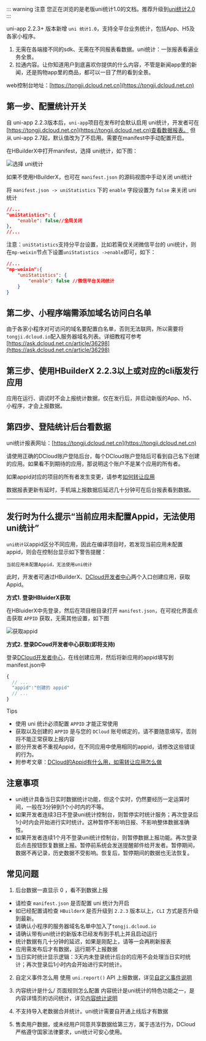 ::: warning 注意 
 您正在浏览的是老版uni统计1.0的文档。推荐升级到[uni统计2.0](uni-stat-v2.html)
:::

uni-app 2.2.3+ 版本新增 `uni 统计1.0`，支持全平台业务统计，包括App、H5及各家小程序。

1. 无需在各端接不同的sdk、无需在不同报表看数据。uni统计：一张报表看遍业务全景。
2. 拉通内容。让你知道用户到底喜欢你提供的什么内容，不管是新闻app里的新闻，还是购物app里的商品，都可以一目了然的看到全景。

web控制台地址：[https://tongji.dcloud.net.cn](https://tongji.dcloud.net.cn)

## 第一步、配置统计开关

自 uni-app 2.2.3版本后，`uni-app`项目在发布时会默认启用 uni统计，开发者可在[https://tongji.dcloud.net.cn](https://tongji.dcloud.net.cn)查看数据报表。
但从 uni-app 2.7起，默认值改为了不启用。需要在manifest中手动配置开启。

在HBuilderX中打开manifest，选择 uni统计，如下图：

![选择 uni统计](https://img-cdn-tc.dcloud.net.cn/uploads/article/20200428/761d2dca6ce34febfc4d43c09c6fd85f.jpg)

如果不使用HBuilderX，也可在 `manifest.json` 的源码视图中手动关闭 uni统计

将 `manifest.json -> uniStatistics`  下的 `enable` 字段设置为 `false` 来关闭 uni 统计

```json
//...
"uniStatistics": {
	"enable": false//全局关闭
},
//...
```

注意：`uniStatistics`支持分平台设置，比如若需仅关闭微信平台的 uni统计，则在`mp-weixin`节点下设置`uniStatistics ->enable`即可，如下：

```json
//...
"mp-weixin":{
    "uniStatistics": {
        "enable": false //微信平台关闭统计
    }
}
```

## 第二步、小程序端需添加域名访问白名单
由于各家小程序对可访问的域名要配置白名单，否则无法联网，所以需要将`tongji.dcloud.io`配入服务器域名列表。详细教程可参考[https://ask.dcloud.net.cn/article/36298](https://ask.dcloud.net.cn/article/36298)

## 第三步、使用HBuilderX 2.2.3以上或对应的cli版发行应用

应用在运行、调试时不会上报统计数据，仅在发行后，并启动新版的App、h5、小程序，才会上报数据。

## 第四步、登陆统计后台看数据
uni统计报表网址：[https://tongji.dcloud.net.cn](https://tongji.dcloud.net.cn)

请使用正确的DCloud账户登陆后台，每个DCloud账户登陆后可看到自己名下创建的应用。如果看不到期待的应用，那说明这个账户不是某个应用的所有者。

如果appid对应的项目的所有者发生变更，请参考[如何转让应用](http://ask.dcloud.net.cn/article/12861)

数据报表更新有延时，手机端上报数据后延迟几十分钟可在后台报表看到数据。

--------------------

## 发行时为什么提示“当前应用未配置Appid，无法使用uni统计”

`uni统计`以appid区分不同应用，因此在编译项目时，若发现当前应用未配置appid，则会在控制台显示如下警告提醒：

```
当前应用未配置Appid，无法使用uni统计
```

此时，开发者可通过HBuilderX、[DCloud开发者中心](https://dev.dcloud.net.cn)两个入口创建应用，获取Appid。

**方式1. 登录HBluiderX获取**

在HBluiderX中先登录，然后在项目根目录打开 `manifest.json`，在可视化界面点击获取 `APPID` 获取，无需其他设置，如下图

![获取appid](https://web-assets.dcloud.net.cn/unidoc/zh/appid.png)

**方式2. 登录DCoud开发者中心获取(即将支持)**

登录[DCloud开发者中心](https://dev.dcloud.net.cn)，在线创建应用，然后将新应用的appid填写到manifest.json中

```javascript
{
  // ...
  "appid":"创建的 appid"
  // ...
}
```

Tips
- 使用 uni 统计必须配置 `APPID` 才能正常使用
- 获取以及创建的 `APPID` 是与您的 `DCloud` 账号绑定的，请不要随意填写，否则将不能正常获取上报内容
- 部分开发者不重视Appid，在不同应用中使用相同的appid，请修改这些错误的行为。
- 附参考文章：[DCloud的Appid有什么用，如需转让应用怎么做](https://ask.dcloud.net.cn/article/35907)


## 注意事项
- uni统计具备当日实时数据统计功能，但这个实时，仍然要经历一定运算时间，一般在3分钟到1个小时内的不等。
- 如果开发者连续3日不登录uni统计控制台，则暂停实时统计服务；再次登录后1小时内会开始进行实时统计。这种暂停不影响日报、不影响整体数据准确性。
- 如果开发者连续1个月不登录uni统计控制台，则暂停数据上报功能。再次登录后点击按钮恢复数据上报。暂停前系统会发送提醒邮件给开发者。暂停期间，数据不再记录，历史数据不受影响。恢复后，暂停期间的数据也无法恢复。

## 常见问题 

1. 后台数据一直显示 0 ，看不到数据上报
- 请检查 `manifest.json` 是否配置 uni 统计为开启
- 如已经配置请检查 `HBuilderX` 是否升级到 `2.2.3` 版本以上，`CLI` 方式是否升级到最新。
- 请确认小程序的服务器域名名单中加入了`tongji.dcloud.io`
- 请确认带有uni统计的新版本已经发布到手机上并且启动运行
- 统计数据有几十分钟的延迟，如果是刚配上，请等一会再刷新报表
- 应用需发布后才有数据，运行期不上报数据
- 当日实时统计显示逻辑：3天内未登录统计后台的应用不会处理当日实时统计；再次登录后1小时内会开始进行实时统计。
2. 自定义事件怎么用 
 使用 `uni.report()` API 上报数据，详见[自定义事件说明](https://ask.dcloud.net.cn/article/36304)

3. 内容统计是什么/ 页面规则怎么配置
 内容统计是uni统计的特色功能之一，是内容详情页的访问统计，详见[内容统计说明](https://ask.dcloud.net.cn/article/36299)

4. 不支持导入老数据合并统计。uni统计需要自开通上线后才有数据

5. 售卖用户数据，或未经用户同意共享数据给第三方，属于违法行为，DCloud严格遵守国家法律要求，uni统计可安心使用。